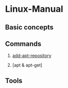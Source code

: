 # Linux-Manual

## Basic concepts

## Commands

1. [add-apt-repository](./blog/add-apt-repository.md)

2. [apt & apt-get]

## Tools
